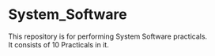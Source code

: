 # System_Software
This repository is for performing System Software practicals. <br>
It consists of 10 Practicals in it.
